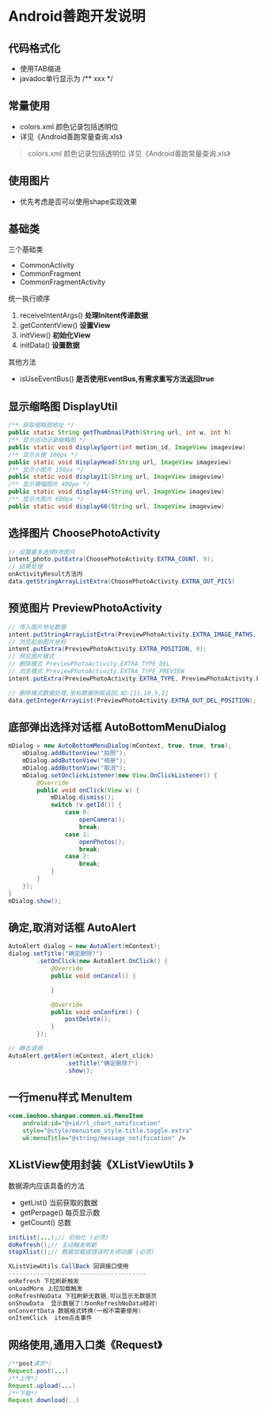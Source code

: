 # Android善跑开发说明

## 代码格式化

- 使用TAB缩进
- javadoc单行显示为 /** xxx */

## 常量使用

- colors.xml 颜色记录包括透明位
- 详见《Android善跑常量查询.xls》

> colors.xml 颜色记录包括透明位
> 详见《Android善跑常量查询.xls》

## 使用图片

- 优先考虑是否可以使用shape实现效果

## 基础类

三个基础类
- CommonActivity
- CommonFragment 
- CommonFragmentActivity

统一执行顺序   
1. receiveIntentArgs()  **处理Initent传递数据**
1. getContentView()  **设置View** 
1. initView()  **初始化View**
1. initData()  **设置数据**

其他方法
- isUseEventBus()  **是否使用EventBus,有需求重写方法返回true**

## 显示缩略图 DisplayUtil

```java
/** 获取缩略图地址 */
public static String getThumbnailPath(String url, int w, int h)
/** 显示运动记录缩略图 */
public static void displaySport(int motion_id, ImageView imageview)
/** 显示头像 100px */
public static void displayHead(String url, ImageView imageview)
/** 显示小图片 150px */
public static void display11(String url, ImageView imageview)
/** 显示横幅图片 400px */
public static void display44(String url, ImageView imageview)
/** 显示大图片 600px */
public static void display66(String url, ImageView imageview)
```

## 选择图片 ChoosePhotoActivity

```java
// 设置最多选择9张图片
intent_photo.putExtra(ChoosePhotoActivity.EXTRA_COUNT, 9);
// 结果处理
onActivityResult方法内
data.getStringArrayListExtra(ChoosePhotoActivity.EXTRA_OUT_PICS)
```

## 预览图片 PreviewPhotoActivity

```java
// 传入图片地址数据
intent.putStringArrayListExtra(PreviewPhotoActivity.EXTRA_IMAGE_PATHS, pics);
// 浏览起始图片坐标
intent.putExtra(PreviewPhotoActivity.EXTRA_POSITION, 0);
// 预览图片模式
// 删除模式	PreviewPhotoActivity.EXTRA_TYPE_DEL
// 浏览模式	PreviewPhotoActivity.EXTRA_TYPE_PREVIEW
intent.putExtra(PreviewPhotoActivity.EXTRA_TYPE, PreviewPhotoActivity.EXTRA_TYPE_DEL);

// 删除模式数据处理,坐标数据倒叙返回,如:[11,10,5,2]
data.getIntegerArrayList(PreviewPhotoActivity.EXTRA_OUT_DEL_POSITION);
```

## 底部弹出选择对话框 AutoBottomMenuDialog

```java
mDialog = new AutoBottomMenuDialog(mContext, true, true, true);
	mDialog.addButtonView("拍照");
	mDialog.addButtonView("相册");
	mDialog.addButtonView("取消");
	mDialog.setOnclickListener(new View.OnClickListener() {
		@Override
		public void onClick(View v) {
			mDialog.dismiss();
			switch (v.getId()) {
				case 0:
					openCamera();
					break;
				case 1:
					openPhotos();
					break;
				case 2:
					break;
			}
		}
	});
}
mDialog.show();
```

## 确定,取消对话框 AutoAlert

```java
AutoAlert dialog = new AutoAlert(mContext);
dialog.setTitle("确定删除?")
		.setOnClick(new AutoAlert.OnClick() {
			@Override
			public void onCancel() {

			}

			@Override
			public void onConfirm() {
				postDelete();
			}
		});

// 静态调用
AutoAlert.getAlert(mContext, alert_click)
				.setTitle("确定删除?")
				.show();
```

## 一行menu样式 MenuItem

```xml
<com.imohoo.shanpao.common.ui.MenuItem
	android:id="@+id/rl_chart_notification"
	style="@style/menuitem_style.title.toggle.extra"
	wk:menuTitle="@string/message_notification" />
```

## XListView使用封装《XListViewUtils 》

数据源内应该具备的方法
- getList() 当前获取的数据
- getPerpage() 每页显示数
- getCount() 总数

```java
initList(...);// 初始化 (必须)
doRefresh();// 主动触发刷新
stopXlist();// 数据加载或错误时关闭动画 (必须)

XListViewUtils.CallBack 回调接口使用
---------------------------------------
onRefresh 下拉刷新触发
onLoadMore 上拉加载触发
onRefreshNoData 下拉刷新无数据,可以显示无数据页
onShowData	显示数据了(与onRefreshNoData相对)
onConvertData 数据格式转换(一般不需要使用)
onItemClick  item点击事件
```

## 网络使用,通用入口类《Request》

```java
/**post请求*/
Request.post(...)
/**上传*/
Request.upload(...)
/**下载*/
Request.download(..) 
```

